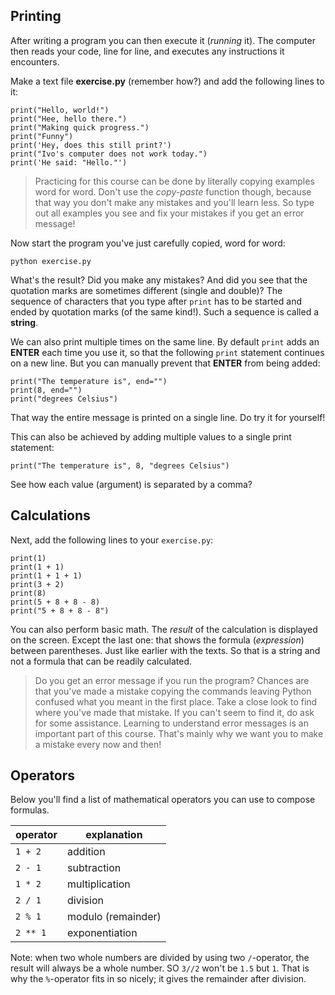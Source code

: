 ## Printing

After writing a program you can then execute it (*running* it). The computer then reads your code, line for line, and executes any instructions it encounters.

Make a text file **exercise.py** (remember how?) and add the following lines to it:

    print("Hello, world!")
    print("Hee, hello there.")
    print("Making quick progress.")
    print("Funny")
    print('Hey, does this still print?')
    print("Ivo's computer does not work today.")
    print('He said: "Hello."')

> Practicing for this course can be done by literally copying examples word for word. Don't use the *copy-paste* function though, because that way you don't make any mistakes and you'll learn less. So type out all examples you see and fix your mistakes if you get an error message!

Now start the program you've just carefully copied, word for word:

    python exercise.py

What's the result? Did you make any mistakes? And did you see that the quotation marks are sometimes different (single and double)? The sequence of characters that you type after `print` has to be started and ended by quotation marks (of the same kind!). Such a sequence is called a **string**.

We can also print multiple times on the same line. By default `print` adds an **ENTER** each time you use it, so that the following `print` statement continues on a new line. But you can manually prevent that **ENTER** from being added:

    print("The temperature is", end="")
    print(8, end="")
    print("degrees Celsius")

That way the entire message is printed on a single line. Do try it for yourself!

This can also be achieved by adding multiple values to a single print statement:

    print("The temperature is", 8, "degrees Celsius")

See how each value (argument) is separated by a comma?

## Calculations

Next, add the following lines to your `exercise.py`:

    print(1)
    print(1 + 1)
    print(1 + 1 + 1)
    print(3 + 2)
    print(8)
    print(5 + 8 + 8 - 8)
    print("5 + 8 + 8 - 8")

You can also perform basic math. The *result* of the calculation is displayed on the screen. Except the last one: that shows the formula (*expression*) between parentheses. Just like earlier with the texts. So that is a string and not a formula that can be readily calculated.

> Do you get an error message if you run the program? Chances are that you've made a mistake copying the commands leaving Python confused what you meant in the first place. Take a close look to find where you've made that mistake. If you can't seem to find it, do ask for some assistance. Learning to understand error messages is an important part of this course. That's mainly why we want you to make a mistake every now and then!

## Operators

Below you'll find a list of mathematical operators you can use to compose formulas.

| operator | explanation               |  
| -------- | ------------------------- |  
| `1 + 2`  | addition                  |  
| `2 - 1`  | subtraction               |  
| `1 * 2`  | multiplication            |  
| `2 / 1`  | division                  |  
| `2 % 1`  | modulo (remainder)        |  
| `2 ** 1` | exponentiation            |  


Note: when two whole numbers are divided by using two `/`-operator, the result will always be a whole number. SO `3//2` won't be `1.5` but `1`. That is why the `%`-operator fits in so nicely; it gives the remainder after division.
